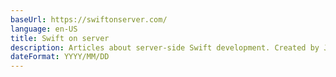 ```yaml
---
baseUrl: https://swiftonserver.com/
language: en-US
title: Swift on server
description: Articles about server-side Swift development. Created by Joannis Orlandos and Tibor Bödecs.
dateFormat: YYYY/MM/DD
---
```


